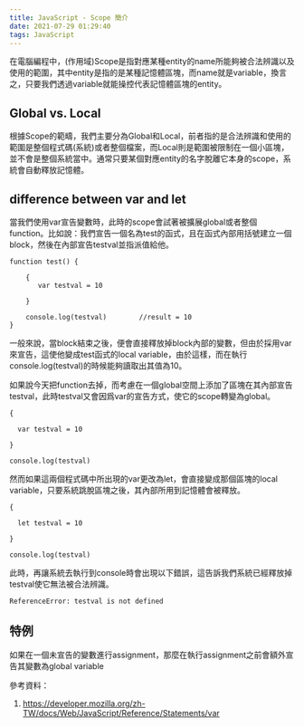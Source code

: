```yaml
---
title: JavaScript - Scope 簡介
date: 2021-07-29 01:29:40
tags: JavaScript
---
```


在電腦編程中，(作用域)Scope是指對應某種entity的name所能夠被合法辨識以及使用的範圍，其中entity是指的是某種記憶體區塊，而name就是variable，換言之，只要我們透過variable就能操控代表記憶體區塊的entity。



## Global vs. Local

根據Scope的範疇，我們主要分為Global和Local，前者指的是合法辨識和使用的範圍是整個程式碼(系統)或者整個檔案，而Local則是範圍被限制在一個小區塊，並不會是整個系統當中。通常只要某個對應entity的名字脫離它本身的scope，系統會自動釋放記憶體。

## difference between var and let

當我們使用var宣告變數時，此時的scope會試著被擴展global或者整個function。比如說：我們宣告一個名為test的函式，且在函式內部用括號建立一個block，然後在內部宣告testval並指派值給他。


```
function test() {

    {
       var testval = 10 
    
    }
    
    console.log(testval)        //result = 10
}
```

一般來說，當block結束之後，便會直接釋放掉block內部的變數，但由於採用var來宣告，這使他變成test函式的local variable，由於這樣，而在執行console.log(testval)的時候能夠讀取出其值為10。


如果說今天把function去掉，而考慮在一個global空間上添加了區塊在其內部宣告testval，此時testval又會因爲var的宣告方式，使它的scope轉變為global。


```
{

  var testval = 10

}

console.log(testval)
```

然而如果這兩個程式碼中所出現的var更改為let，會直接變成那個區塊的local variable，只要系統跳脫區塊之後，其內部所用到記憶體會被釋放。

```
{

  let testval = 10

}

console.log(testval)
```


此時，再讓系統去執行到console時會出現以下錯誤，這告訴我們系統已經釋放掉testval使它無法被合法辨識。

``` 
ReferenceError: testval is not defined
```
## 特例


如果在一個未宣告的變數進行assignment，那麼在執行assignment之前會額外宣告其變數為global variable


參考資料：
1. https://developer.mozilla.org/zh-TW/docs/Web/JavaScript/Reference/Statements/var


